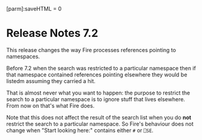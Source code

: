 [parm]:saveHTML = 0 

# Release Notes 7.2

This release changes the way Fire processes references pointing to namespaces.

Before 7.2 when the search was restricted to a particular namespace then if that namespace contained references pointing elsewhere they would be listedm assuming they carried a hit.

That is almost never what you want to happen: the purpose to restrict the search to a particular namespace is to ignore stuff that lives elsewhere. From now on that's what Fire does. 

Note that this does not affect the result of the search list when you do **not** restrict the search to a particular namespace. So Fire's behaviour does not change when "Start looking here:" contains either `#` or `⎕SE`.